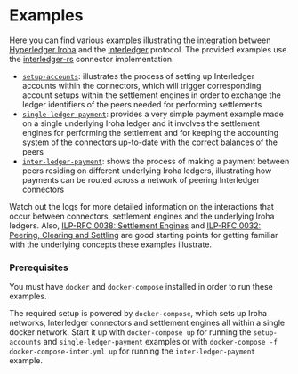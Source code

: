 # Examples

Here you can find various examples illustrating the integration between [Hyperledger Iroha](https://github.com/hyperledger/iroha) and the [Interledger](https://interledger.org/) protocol.
The provided examples use the [interledger-rs](https://github.com/interledger-rs/interledger-rs) connector implementation.

- [`setup-accounts`](./scripts/setup-accounts): illustrates the process of setting up Interledger accounts within the connectors, which will trigger corresponding account setups within the settlement engines in order to exchange the ledger identifiers of the peers needed for performing settlements
- [`single-ledger-payment`](./scripts/single-ledger-payment): provides a very simple payment example made on a single underlying Iroha ledger and it involves the settlement engines for performing the settlement and for keeping the accounting system of the connectors up-to-date with the correct balances of the peers
- [`inter-ledger-payment`](./scripts/inter-ledger-payment): shows the process of making a payment between peers residing on different underlying Iroha ledgers, illustrating how payments can be routed across a network of peering Interledger connectors

Watch out the logs for more detailed information on the interactions that occur between connectors, settlement engines and the underlying Iroha ledgers.
Also, [ILP-RFC 0038: Settlement Engines](https://github.com/interledger/rfcs/blob/master/0038-settlement-engines/0038-settlement-engines.md#settlement-engine-http-api) and [ILP-RFC 0032: Peering, Clearing and Settling](https://github.com/interledger/rfcs/blob/master/0032-peering-clearing-settlement/0032-peering-clearing-settlement.md) are good starting points for getting familiar with the underlying concepts these examples illustrate.

### Prerequisites

You must have `docker` and `docker-compose` installed in order to run these examples.

The required setup is powered by `docker-compose`, which sets up Iroha networks, Interledger connectors and settlement engines all within a single docker network.
Start it up with `docker-compose up` for running the `setup-accounts` and `single-ledger-payment` examples or with `docker-compose -f docker-compose-inter.yml up` for running the `inter-ledger-payment` example.
